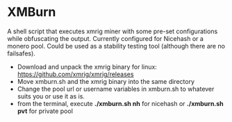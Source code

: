# XMBurn
A shell script that executes xmrig miner with some pre-set configurations while obfuscating the output. Currently configured for Nicehash or a monero pool. Could be used as a stability testing tool (although there are no failsafes).

- Download and unpack the xmrig binary for linux: https://github.com/xmrig/xmrig/releases
- Move xmburn.sh and the xmrig binary into the same directory
- Change the pool url or username variables in xmburn.sh to whatever suits you or use it as is.
- from the terminal, execute <b>./xmburn.sh nh</b> for nicehash or <b>./xmburn.sh pvt</b> for private pool
